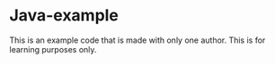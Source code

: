 # Java-example
This is an example code that is made with only one author. This is for learning purposes only. 

